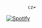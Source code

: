             cz☔
[![Spotify](https://spotify-np-2cz.vercel.app/api/spotify)](https://open.spotify.com/user/lemgmfr)
